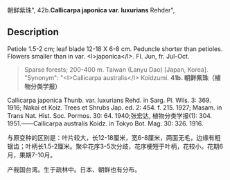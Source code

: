 朝鲜紫珠",
42b.**Callicarpa japonica var. luxurians** Rehder",

## Description
Petiole 1.5-2 cm; leaf blade 12-18 X   6-8 cm. Peduncle shorter than petioles. Flowers smaller than in var. &lt;I&gt;japonica&lt;/I&gt;. Fl. Jun, fr. Jul-Oct.

> Sparse forests; 200-400 m. Taiwan (Lanyu Dao) [Japan, Korea].
  "Synonym": "&lt;I&gt;Callicarpa australis&lt;/I&gt; Koidzumi.
**41b. 朝鲜紫珠（植物分类学报）**

Callicarpa japonica Thunb. var. luxurians Rehd. in Sarg. Pl. Wils. 3: 369. 1916; Nakai et Koiz. Trees et Shrubs Jap. ed. 2: 454. f. 215. 1927; Masam. in Trans Nat. Hist. Soc. Pormos. 30: 64. 1940;张宏达, 植物分类学报(1): 304. 1951.——Callicarpa australis Koidz. in Tokyo Bot. Mag. 30: 326. 1916.

与原变种的区别是：叶片较大，长12-18厘米，宽6-8厘米，两面无毛，边缘有粗锯齿；叶柄长1.5-2厘米。聚伞花序3-5次分歧，花序梗短于叶柄，花较小。花期6月，果期7-10月。

产我国台湾。生于疏林中。日本、朝鲜也有分布。
